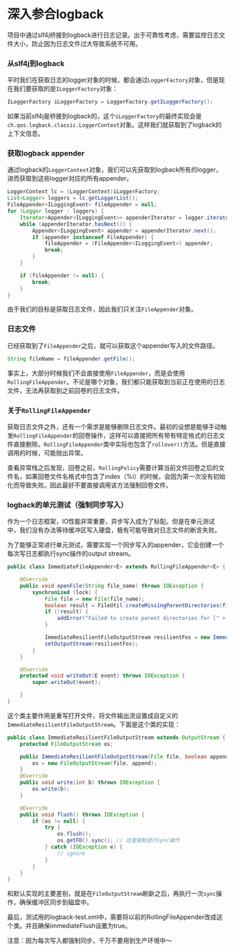 # 深入参合logback

项目中通过slf4j桥接到logback进行日志记录。出于可靠性考虑，需要监控日志文件大小，防止因为日志文件过大导致系统不可用。

### 从slf4j到logback
平时我们在获取日志的logger对象的时候，都会通过`LoggerFactory`对象，但是现在我们要获取的是`ILoggerFactory`对象：

```java
ILoggerFactory iLoggerFactory = LoggerFactory.getILoggerFactory();
```

如果当前slf4j是桥接到logback的，这个`iLoggerFactory`的最终实现会是`ch.qos.logback.classic.LoggerContext`对象。这样我们就获取到了logback的上下文信息。

### 获取logback appender
通过logback的`LoggerContext`对象，我们可以先获取到logback所有的logger，进而获取到这些logger对应的所有appender。

```java
LoggerContext lc = (LoggerContext)iLoggerFactory;
List<Logger> loggers = lc.getLoggerList();
FileAppender<ILoggingEvent> fileAppender = null;
for (Logger logger : loggers) {
    Iterator<Appender<ILoggingEvent>> appenderIterator = logger.iteratorForAppenders();
    while (appenderIterator.hasNext()) {
        Appender<ILoggingEvent> appender = appenderIterator.next();
        if (appender instanceof FileAppender) {
            fileAppender = (FileAppender<ILoggingEvent>) appender;
            break;
        }
    }

    if (fileAppender != null) {
        break;
    }
}
```

由于我们的目标是获取日志文件，因此我们只关注`FileAppender`对象。

### 日志文件
已经获取到了`FileAppender`之后，就可以获取这个appender写入的文件路径。

```java
String fileName = fileAppender.getFile();
```

事实上，大部分时候我们不会直接使用`FileAppender`，而是会使用`RollingFileAppender`。不论是哪个对象，我们都只能获取到当前正在使用的日志文件，无法再获取到之前回卷的日志文件。

### 关于`RollingFileAppender`
获取日志文件之外，还有一个需求是能够删除日志文件。最初的设想是能够手动触发`RollingFileAppender`的回卷操作，这样可以直接把所有带有特定格式的日志文件直接删除。`RollingFileAppender`类中实际也包含了`rollover()`方法。但是直接调用的时候，可能抛出异常。

查看异常栈之后发现，回卷之前，`RollingPolicy`需要计算当前文件回卷之后的文件名，如果回卷文件名格式中包含了index（%i）的时候，会因为第一次没有初始化而导致失败。因此最好不要直接调用该方法强制回卷文件。

### logback的单元测试（强制同步写入）
作为一个日志框架，IO性能非常重要，异步写入成为了标配。但是在单元测试中，我们没有办法等待缓冲区写入硬盘，极有可能导致对日志文件的断言失败。

为了能够正常进行单元测试，需要实现一个同步写入的appender，它会创建一个每次写日志都执行sync操作的output stream。

```java
public class ImmediateFileAppender<E> extends RollingFileAppender<E> {

    @Override
    public void openFile(String file_name) throws IOException {
        synchronized (lock) {
            File file = new File(file_name);
            boolean result = FileUtil.createMissingParentDirectories(file);
            if (!result) {
                addError("Failed to create parent directories for [" + file.getAbsolutePath() + "]");
            }

            ImmediateResilientFileOutputStream resilientFos = new ImmediateResilientFileOutputStream(file, append);
            setOutputStream(resilientFos);
        }
    }

    @Override
    protected void writeOut(E event) throws IOException {
        super.writeOut(event);

    }
}
```

这个类主要作用是重写打开文件，将文件输出流设置成自定义的`ImmediateResilientFileOutputStream`。下面是这个类的实现：

```java
public class ImmediateResilientFileOutputStream extends OutputStream {
    protected FileOutputStream os;

    public ImmediateResilientFileOutputStream(File file, boolean append) throws FileNotFoundException {
        os = new FileOutputStream(file, append);
    }
    @Override
    public void write(int b) throws IOException {
        os.write(b);
    }

    @Override
    public void flush() throws IOException {
        if (os != null) {
            try {
                os.flush();
                os.getFD().sync(); // 这里强制进行sync操作
            } catch (IOException e) {
                // ignore
            }
        }
    }
}
```

和默认实现的主要差别，就是在`FileOutputStream`刷新之后，再执行一次`sync`操作，确保缓冲区同步到磁盘中。

最后，测试用的logback-test.xml中，需要将以前的RollingFileAppender改成这个类。并且确保immediateFlush设置为true。

注意：因为每次写入都强制同步，千万不要用到生产环境中～
